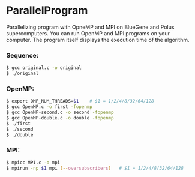 # ParallelProgram
Parallelizing program with OpneMP and MPI on BlueGene and Polus supercomputers.
You can run OpenMP and MPI programs on your computer. The program itself displays the execution time of the algorithm.
### Sequence:
```bash
$ gcc original.c -o original
$ ./original
```
### OpenMP:
```bash
$ export OMP_NUM_THREADS=$1    # $1 = 1/2/4/8/32/64/128
$ gcc OpenMP.c -o first -fopenmp
$ gcc OpenMP-second.c -o second -fopenmp
$ gcc OpenMP-double.c -o double -fopenmp
$ ./first
$ ./second
$ ./double
```
### MPI:
```bash
$ mpicc MPI.c -o mpi
$ mpirun -np $1 mpi [--oversubscribers]   # $1 = 1/2/4/8/32/64/128
```